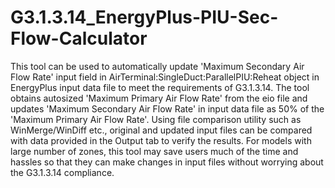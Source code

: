 # G3.1.3.14_EnergyPlus-PIU-Sec-Flow-Calculator
This tool can be used to automatically  update  'Maximum Secondary Air Flow Rate' input field in
AirTerminal:SingleDuct:ParallelPIU:Reheat object in EnergyPlus input data file to meet the 
requirements of G3.1.3.14. The tool obtains autosized 'Maximum Primary Air Flow Rate' from the eio
file and updates 'Maximum Secondary Air Flow Rate' in input data file as 50% of the 'Maximum Primary
Air Flow Rate'. Using file comparison utility such as WinMerge/WinDiff etc., original and updated
input files can be compared with data provided in the Output tab to verify the results. For models
with large number of zones, this tool may save users much of the time and hassles so that they can
make changes in input files without worrying about the G3.1.3.14 compliance.